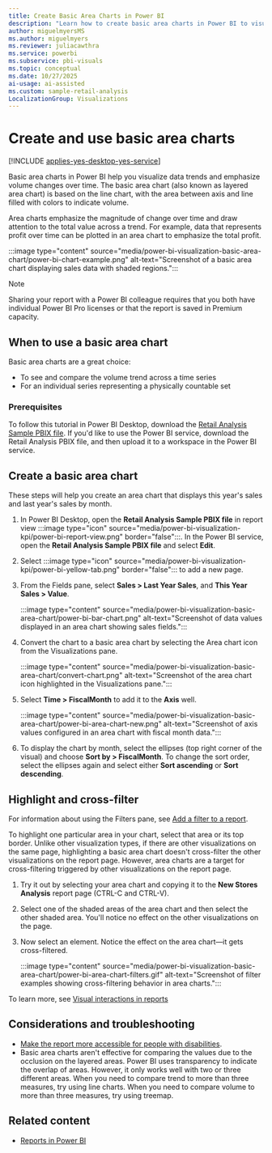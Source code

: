 ```yaml
---
title: Create Basic Area Charts in Power BI
description: "Learn how to create basic area charts in Power BI to visualize sales trends and compare data over time. Follow step-by-step instructions."
author: miguelmyersMS
ms.author: miguelmyers
ms.reviewer: juliacawthra
ms.service: powerbi
ms.subservice: pbi-visuals
ms.topic: conceptual
ms.date: 10/27/2025
ai-usage: ai-assisted
ms.custom: sample-retail-analysis
LocalizationGroup: Visualizations
---
```


# Create and use basic area charts

[!INCLUDE [applies-yes-desktop-yes-service](../includes/applies-yes-desktop-yes-service.md)]

Basic area charts in Power BI help you visualize data trends and emphasize volume changes over time. The basic area chart (also known as layered area chart) is based on the line chart, with the area between axis and line filled with colors to indicate volume.

Area charts emphasize the magnitude of change over time and draw attention to the total value across a trend. For example, data that represents profit over time can be plotted in an area chart to emphasize the total profit.

:::image type="content" source="media/power-bi-visualization-basic-area-chart/power-bi-chart-example.png" alt-text="Screenshot of a basic area chart displaying sales data with shaded regions.":::

> [!NOTE]
> Sharing your report with a Power BI colleague requires that you both have individual Power BI Pro licenses or that the report is saved in Premium capacity.

## When to use a basic area chart

Basic area charts are a great choice:

- To see and compare the volume trend across a time series
- For an individual series representing a physically countable set

### Prerequisites

To follow this tutorial in Power BI Desktop, download the [Retail Analysis Sample PBIX file](https://download.microsoft.com/download/9/6/D/96DDC2FF-2568-491D-AAFA-AFDD6F763AE3/Retail%20Analysis%20Sample%20PBIX.pbix). If you'd like to use the Power BI service, download the Retail Analysis PBIX file, and then upload it to a workspace in the Power BI service.

## Create a basic area chart

These steps will help you create an area chart that displays this year's sales and last year's sales by month.

1. In Power BI Desktop, open the **Retail Analysis Sample PBIX file** in report view :::image type="icon" source="media/power-bi-visualization-kpi/power-bi-report-view.png" border="false":::. In the Power BI service, open the **Retail Analysis Sample PBIX file** and select **Edit**.
1. Select :::image type="icon" source="media/power-bi-visualization-kpi/power-bi-yellow-tab.png" border="false"::: to add a new page.
1. From the Fields pane, select **Sales \> Last Year Sales**, and **This Year Sales > Value**.

   :::image type="content" source="media/power-bi-visualization-basic-area-chart/power-bi-bar-chart.png" alt-text="Screenshot of data values displayed in an area chart showing sales fields.":::

1. Convert the chart to a basic area chart by selecting the Area chart icon from the Visualizations pane.

   :::image type="content" source="media/power-bi-visualization-basic-area-chart/convert-chart.png" alt-text="Screenshot of the area chart icon highlighted in the Visualizations pane.":::

1. Select **Time \> FiscalMonth** to add it to the **Axis** well.

    :::image type="content" source="media/power-bi-visualization-basic-area-chart/power-bi-area-chart-new.png" alt-text="Screenshot of axis values configured in an area chart with fiscal month data.":::

1. To display the chart by month, select the ellipses (top right corner of the visual) and choose **Sort by \> FiscalMonth**. To change the sort order, select the ellipses again and select either **Sort ascending** or **Sort descending**.

## Highlight and cross-filter

For information about using the Filters pane, see [Add a filter to a report](../create-reports/power-bi-report-add-filter.md).

To highlight one particular area in your chart, select that area or its top border.  Unlike other visualization types, if there are other visualizations on the same page, highlighting a basic area chart doesn't cross-filter the other visualizations on the report page. However, area charts are a target for cross-filtering triggered by other visualizations on the report page.

1. Try it out by selecting your area chart and copying it to the **New Stores Analysis** report page (CTRL-C and CTRL-V).
1. Select one of the shaded areas of the area chart and then select the other shaded area. You'll notice no effect on the other visualizations on the page.
1. Now select an element. Notice the effect on the area chart&mdash;it gets cross-filtered.

   :::image type="content" source="media/power-bi-visualization-basic-area-chart/power-bi-area-chart-filters.gif" alt-text="Screenshot of filter examples showing cross-filtering behavior in area charts.":::

To learn more, see [Visual interactions in reports](../create-reports/service-reports-visual-interactions.md)

## Considerations and troubleshooting

- [Make the report more accessible for people with disabilities](../create-reports/desktop-accessibility-overview.md).
- Basic area charts aren't effective for comparing the values due to the occlusion on the layered areas. Power BI uses transparency to indicate the overlap of areas. However, it only works well with two or three different areas. When you need to compare trend to more than three measures, try using line charts. When you need to compare volume to more than three measures, try using treemap.

## Related content

- [Reports in Power BI](power-bi-visualization-card.md)
